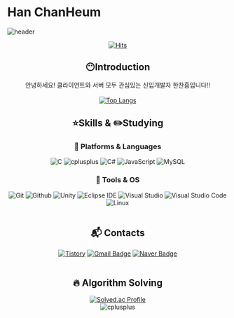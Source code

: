 # Han ChanHeum

![header](https://capsule-render.vercel.app/api?type=slice&color=0:7FFF00,100:E27FFF&height=180&text=Hello-nl-&desc=I'm%20ChanHeum%20Han&animation=fadeIn&fontSize=55&fontColor=000000&fontAlign=80&descSize=20&descColor=000000&descAlign=82.5&descAlignY=45&rotate=11.5)

<div align=center>

[![Hits](https://hits.seeyoufarm.com/api/count/incr/badge.svg?url=https%3A%2F%2Fgithub.com%2FPuddingNote&count_bg=%2339C8FF&title_bg=%23555555&icon=&icon_color=%23E7E7E7&title=Watch&edge_flat=false)](https://hits.seeyoufarm.com)

## :no_mouth:Introduction
안녕하세요! 클라이언트와 서버 모두 관심있는 신입개발자 한찬흠입니다!! <br><br>
[![Top Langs](https://github-readme-stats.vercel.app/api/top-langs/?username=PuddingNote&langs_count=8)](https://github.com/PuddingNote/github-readme-stats)
<!--![Pudding's GitHub stats](https://github-readme-stats.vercel.app/api?username=PuddingNote&show_icons=true&theme=merko)-->

## :star:Skills & :pencil2:Studying
### :book: Platforms & Languages
![C](https://img.shields.io/badge/C-A8B9CC.svg?&style=for-the-badge&logo=C&logoColor=white)
![cplusplus](https://img.shields.io/badge/C++-00599C.svg?&style=for-the-badge&logo=cplusplus&logoColor=white)
![C#](https://img.shields.io/badge/Csharp-A8B9CC.svg?&style=for-the-badge&logo=csharp&logoColor=white)
![JavaScript](https://img.shields.io/badge/JavaScript-FC4C02.svg?&style=for-the-badge&logo=JavaScript&logoColor=white)
![MySQL](https://img.shields.io/badge/MySQL-4479A1.svg?&style=for-the-badge&logo=MySQL&logoColor=white)
<br>

### :book: Tools & OS
![Git](https://img.shields.io/badge/Git-F05032.svg?&style=for-the-badge&logo=Git&logoColor=white)
![Github](https://img.shields.io/badge/Github-9400D3.svg?&style=for-the-badge&logo=Github&logoColor=white)
![Unity](https://img.shields.io/badge/Unity-000000.svg?&style=for-the-badge&logo=Unity&logoColor=white)
![Eclipse IDE](https://img.shields.io/badge/Eclipse%20IDE-2C2255.svg?&style=for-the-badge&logo=Eclipse%20IDE&logoColor=white)
![Visual Studio](https://img.shields.io/badge/Visual%20Studio-512BD4.svg?&style=for-the-badge&logo=Visual%20Studio&logoColor=white)
![Visual Studio Code](https://img.shields.io/badge/Visual%20Studio%20Code-007ACC.svg?&style=for-the-badge&logo=Visual%20Studio%20Code&logoColor=white)
![Linux](https://img.shields.io/badge/Linux-FCC624.svg?&style=for-the-badge&logo=Linux&logoColor=black)
<br><br>

## :mailbox_with_mail: Contacts
[![Tistory](http://img.shields.io/badge/Tistory-black?style=for-the-badge&logo=Tistory&link=https://onedark-gamelife.tistory.com/)](https://onedark-gamelife.tistory.com/)
[![Gmail Badge](https://img.shields.io/badge/Gmail-d14836?style=for-the-badge&logo=Gmail&logoColor=white&link=mailto:gkscksgma14@gmail.com)](mailto:gkscksgma14@gmail.com)
[![Naver Badge](https://img.shields.io/badge/Naver-03C75A?style=for-the-badge&logo=Naver&logoColor=white&link=mailto:gkscksgma14@naver.com)](mailto:gkscksgma141@naver.com)
<br><br>

## :fire: Algorithm Solving
[![Solved.ac Profile](http://mazassumnida.wtf/api/v2/generate_badge?boj=gkscksgma14)](https://solved.ac/gkscksgma14/)<br>
![cplusplus](https://img.shields.io/badge/C++-00599C.svg?&style=for-the-badge&logo=cplusplus&logoColor=white)
<br><br>

</div>
